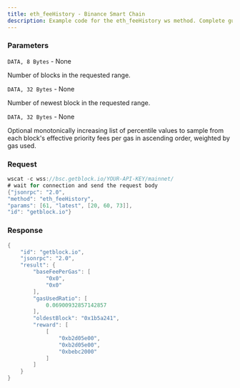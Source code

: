 ```yaml
---
title: eth_feeHistory - Binance Smart Chain
description: Example code for the eth_feeHistory ws method. Сomplete guide on how to use eth_feeHistory ws in GetBlock.io Web3 documentation.
---
```


### Parameters


`DATA, 8 Bytes` - None

Number of blocks in the requested range.

`DATA, 32 Bytes` - None

Number of newest block in the requested range.

`DATA, 32 Bytes` - None

Optional monotonically increasing list of percentile values to sample
from each block's effective priority fees per gas in ascending order,
weighted by gas used.

### Request

``` java
wscat -c wss://bsc.getblock.io/YOUR-API-KEY/mainnet/ 
# wait for connection and send the request body 
{"jsonrpc": "2.0",
"method": "eth_feeHistory",
"params": [61, "latest", [20, 60, 73]],
"id": "getblock.io"}
```

###  Response

``` java
{
    "id": "getblock.io",
    "jsonrpc": "2.0",
    "result": {
        "baseFeePerGas": [
            "0x0",
            "0x0"
        ],
        "gasUsedRatio": [
            0.06900932857142857
        ],
        "oldestBlock": "0x1b5a241",
        "reward": [
            [
                "0xb2d05e00",
                "0xb2d05e00",
                "0xbebc2000"
            ]
        ]
    }
}
```

